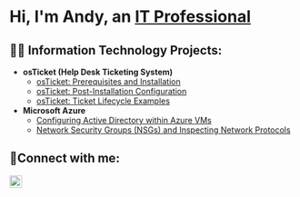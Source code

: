 <h1>Hi, I'm Andy, an <a href="https://www.linkedin.com/in/andy-gomez-7bb38128a/">IT Professional</a></h1>

<h2>👨‍💻 Information Technology Projects:</h2>

- <b>osTicket (Help Desk Ticketing System)</b>
  - [osTicket: Prerequisites and Installation](https://github.com/joshmadakorcc/osticket-prereqs)
  - [osTicket: Post-Installation Configuration](https://github.com/andy-gomez-7bb38128a/post-install-config)
  - [osTicket: Ticket Lifecycle Examples](https://github.com/andy-gomez-7bb38128a/ticket-lifecycle)
- <b>Microsoft Azure</b>
  - [Configuring Active Directory within Azure VMs](https://github.com/joshmadakorcc/configure-ad)
  - [Network Security Groups (NSGs) and Inspecting Network Protocols](https://github.com/andy-gomez-7bb38128a/azure-network-protocols)

<h2>🤳Connect with me:</h2>

[<img align="left" alt="Andy | LinkedIn" width="22px" src="https://cdn.jsdelivr.net/npm/simple-icons@v3/icons/linkedin.svg" />][linkedin]


[linkedin]: https://www.linkedin.com/in/andy-gomez-7bb38128a/
